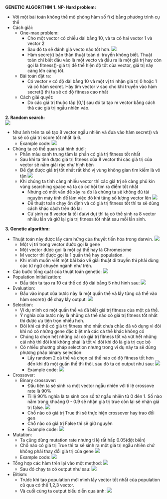 **GENETIC ALGORITHM**
**1. NP-Hard problem:**
   * Với một bài toán không thể mô phỏng hàm số f(x) bằng phương trình cụ thể
   * Cách giải:
        * One-max problem:
            * Cho một vector có chiều dài bằng 10, và ta có hai vector 1 và vector 2
            * Sau đó ta sẽ đánh giá vecto nào tốt hơn.
        ![](https://i.imgur.com/66JNQZE.png)
            * Hàm secret() bản thân thuật toán di truyền không biết. Thuật toán chỉ biết đầu vào là một vecto và đầu ra là một giá trị hay còn gọi là fitness()-giá trị để thể hiện độ tốt của vector, giá trị này càng lớn càng tốt.
        * Bài toán đặt ra:
            * Có vector v có độ dài bằng 10 và một vị trí nhận giá trị 0 hoặc 1 và có hàm secret. Hãy tìm vector v sao cho khi truyền vào hàm secret() thì ta sẽ có độ fitness cao nhất
        * Cách giải quyết:
            * Do các giá trị thuộc tâp [0,1] sau đó ta tạo m vector  bằng cách thả các giá trị ngẫu nhiên vào.
        
**2. Random search:**            
![](https://i.imgur.com/OoJ6bQy.png)
* Như ảnh trên ta sẽ tạo 8 vector ngẫu nhiên và đưa vào hàm secret() và ta sẽ có giá trị score tốt nhất là 6.
     * Example code:
            ![](https://i.imgur.com/jDyXl4J.png)
* Chúng ta có thể quan sát hình dưới:
    * Phần màu xanh trung tâm là phần có giá trị fitness tốt nhất
    * Sau khi ta tính được giá trị fitness của 8 vector thì các giá trị của vector sẽ nằm giải rác như hình bên 
    * Để đạt được giá trị tốt nhất rất khó vị vùng không gian tìm kiếm là vô tận
        ![](https://i.imgur.com/cANaegR.png)
    * Khi chúng ta tính càng nhiều vector thì các giá trị sẽ càng phủ kín vùng searching space và ta có cơ hội tìm ra điểm tốt nhất
        * Nhưng có mốt vấn đề xảy ra đó là chúng ta sẽ không đủ tài nguyên máy tính đế làm việc đó khi tăng số lượng vector lên
        ![](https://i.imgur.com/HuNEX7p.png)
        * Để thuật toán chạy ổn định và có giá trị fitness tốt thì ta sẽ dùng cách khác cách trên đó là:
        * Cứ sinh ra 8 vector là tối đa(ví dụ) thì ta có thể sinh ra 8 vector nhiều lần và giữ lại giá trị fitness tốt nhất sau mỗi lần sinh.
    
**3. Genetic algorithm:**
* Thuật toán này được lấy cảm hứng của thuyết tiến hóa trong darwin.
    ![](https://i.imgur.com/e61f1rd.png)
    * Một vị trí trong vector đước gọi là gene
    * Một vector được gọi là một cá thể hay là Chromesome
    * M vector thì được gọi là 1 quần thể hay population.
    * Khi mình muốn viết một bài báo về giải thuật di truyền thì phải dùng các từ ngữ chuyên ngành như trên.
* Các bước tổng quát của thuật toán genetic:
    ![](https://i.imgur.com/vlOLV2A.png)
* Population Initialization: 
    * Đầu tiên ta tạo ra 10 cá thể có độ dài bằng 5 như hình sau:
    ![](https://i.imgur.com/S2L2Dqo.png)
* Evaluation:
    * Đầu vào input của bước này là một quần thể và lấy từng cá thể vào hàm secret() để chạy lấy output:
    ![](https://i.imgur.com/v1Cq6sb.png)
* Selection:
    * Ví dụ mình có một quần thể và đã biết giá trị fitness của một cá thể.
    * Ý nghĩa của bước này là những cá thể nào có giá trị fitness tốt nhất thì được ưu tiên trọn nhiều hơn.
    * Đôi khi cá thể có giá trị fitness nhỏ nhất chưa chắc đã vô dụng vì đôi khi nó có những gene đặc biệt mà các cá thể khác không có
    * Chúng ta chọn hết những cái có giá trị fitness tốt và vứt hết những cái nhỏ thì đôi khi không phải là tốt vì đôi khi đó là giá trị cục bộ
    * Có nhiều phương pháp selection nhưng trong ví dụ này ta sẽ dùng phương pháp binary selection:
        * Lấy random 2 cá thể và chọn cá thể nào có độ fitness tốt hơn đến khi đủ một quần thể thì thôi, sau đó ta có output như sau:
        ![](https://i.imgur.com/N4zRbcU.png)
        * Example code:
        ![](https://i.imgur.com/Os5N754.png)
* Crossover:
    * Binary crossover:
        * Đầu tiên ta sẽ sinh ra một vector ngẫu nhiên với tỉ lệ crossove rate là 90%
        * Tỉ lệ 90% nghĩa là ta sinh con số từ ngẫu nhiên từ 0 đên 1. Số nào nằm trong khoảng 0 - 0.9 sẽ nhận giá trị true còn lại sẽ nhận giá trị false.
        ![](https://i.imgur.com/QzQCqDW.png)
        * Chỗ nào có giá trị True thì sẽ thực hiện crossover hay trao đổi gen
        * Chỗ nào có giá trị False thì sẽ giữ nguyên
        * Example code:
        ![](https://i.imgur.com/LqZYY9i.png)
* Mutation:
    * Ta cũng dùng mutation rate nhưng tỉ lệ rất hấp 0.05(đột biến)
    * Chố nào có giá trị True thì ta sẽ sinh ra một giá trị ngẫu nhiên chứ không phải thay đổi giá trị của gene
    ![](https://i.imgur.com/lCDY84b.png)
    * Example code:
    ![](https://i.imgur.com/GY5IAkQ.png)
* Tổng hợp các hàm trên lại vào một method:
    ![](https://i.imgur.com/LGjDRe1.png)
    * Sau đó chạy ta có output như sau:
    ![](https://i.imgur.com/FSOLlpf.png)
* Elitism:
    * Trước khi tạo population mới mình lấy vector tốt nhất của population cũ qua có thể 1,2,3 vector.
    * Và cuối cùng ta output biểu diễn qua ảnh:
    ![](https://i.imgur.com/aUUYC2p.png)